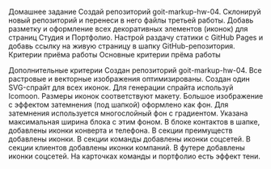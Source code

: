 Домашнее задание
Создай репозиторий goit-markup-hw-04.
Склонируй новый репозиторий и перенеси в него файлы третьей работы.
Добавь разметку и оформление всех декоративных элементов (иконок) для страниц Студия и Портфолио.
Настрой раздачу статики с GitHub Pages и добавь ссылку на живую страницу в шапку GitHub-репозитория.
Критерии приёма работы
Основные критерии прёма работы

Дополнительные критерии
Создан репозиторий goit-markup-hw-04.
Все растровые и векторные изображения оптимизированы.
Создан один SVG-спрайт для всех иконок. Для генерации спрайта используй Icomoon.
Размеры иконок соответствуют макету.
Большое изображение с эффектом затемнения (под шапкой) оформлено как фон. Для затемнения используется многослойный фон с градиентом. Указана максимальная ширина блока с этим фоном.
В блоке контактов в шапке, добавлены иконки конверта и телефона.
В секции преимуществ добавлены иконки.
В секции команды добавлены иконки соцсетей.
В секции клиентов добавлены иконки компаний.
В футере добавлены иконки соцсетей.
На карточках команды и портфолио есть эффект тени.
